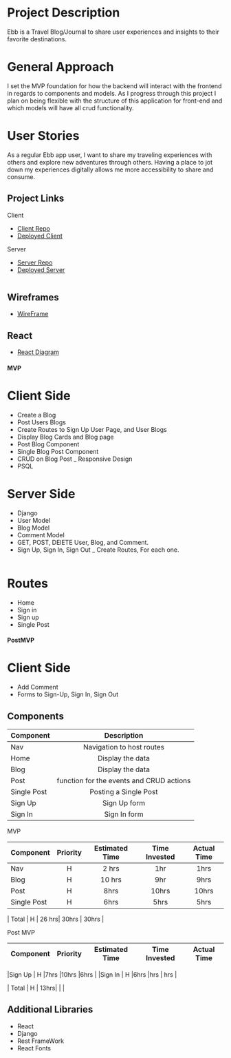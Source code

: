 # Project Description

Ebb is a Travel Blog/Journal to share user experiences and insights to their favorite destinations. 
# General Approach
I set the MVP foundation for how the backend will interact with the frontend in regards to components and models. As I progress through this project I plan on being flexible with the structure of this application for front-end and which models will have all crud functionality.

# User Stories
As a regular Ebb app user, I want to share my traveling experiences with others and explore new adventures through others. Having a place to jot down my experiences digitally allows me more accessibility to share and consume.

## Project Links

Client
- [Client Repo](https://github.com/SeaJerry/ebb_client)
- [Deployed Client]()

Server
- [Server Repo](https://github.com/SeaJerry/ebb_server)
- [Deployed Server](https://murmuring-inlet-81483.herokuapp.com/posts) 

```
```
## Wireframes

- [WireFrame](https://lucid.app/lucidchart/319b7100-52a0-4e76-aedb-22aec6bb6c55/edit?invitationId=inv_519047c0-c455-43b8-a8c4-8562a1c0052f) 

## React

- [React Diagram](https://lucid.app/lucidchart/6f8cbfe6-bc47-44aa-8e69-cc4ecba3d389/edit?invitationId=inv_e8ee17b1-b942-4ffe-a01b-26fe3e3e336e)

#### MVP 

# Client Side
- Create a Blog 
- Post Users Blogs 
- Create Routes to Sign Up User Page, and User Blogs
- Display Blog Cards and Blog page
- Post Blog Component 
- Single Blog Post Component
- CRUD on Blog Post
_ Responsive Design
- PSQL


# Server Side
- Django 
- User Model
- Blog Model
- Comment Model
- GET, POST, DElETE User, Blog, and Comment.
- Sign Up, Sign In, Sign Out
_ Create Routes, For each one. 

```

```

# Routes
- Home
- Sign in
- Sign up
- Single Post


#### PostMVP 

# Client Side
- Add Comment
- Forms to Sign-Up, Sign In, Sign Out



## Components

| Component | Description | 
| --- | :---: |  
|Nav |Navigation to host routes | 
|Home | Display the data | 
|Blog | Display the data | 
|Post | function for the events and CRUD actions  |
|Single Post | Posting a Single Post  |
|Sign Up | Sign Up form|
|Sign In | Sign In form|


MVP

| Component | Priority | Estimated Time | Time Invested | Actual Time |
| --- | :---: |  :---: | :---: | :---: |
|Nav | H | 2 hrs| 1hr | 1hrs  |
|Blog | H | 10 hrs| 9hr | 9hrs  |
|Post | H| 8hrs| 10hrs | 10hrs  |
|Single Post | H | 6hrs | 5hrs | 5hrs |

| Total | H | 26 hrs| 30hrs  | 30hrs |

Post MVP

| Component | Priority | Estimated Time | Time Invested | Actual Time |
| --- | :---: |  :---: | :---: | :---: |

|Sign Up | H |7hrs |10hrs |6hrs  |
|Sign In | H |6hrs |hrs | hrs  |


| Total | H | 13hrs|  | |

## Additional Libraries
- React
- Django
- Rest FrameWork
- React Fonts



```

```